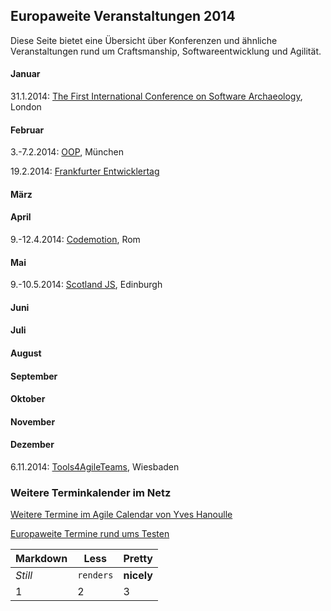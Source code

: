 ## Europaweite Veranstaltungen 2014

Diese Seite bietet eine Übersicht über Konferenzen und ähnliche Veranstaltungen rund um Craftsmanship, Softwareentwicklung und Agilität.

#### Januar

31.1.2014: [The First International Conference on Software Archaeology](http://ticosa.org), London

#### Februar

3.-7.2.2014: [OOP](http://www.oop-konferenz.de), München

19.2.2014: [Frankfurter Entwicklertag](http://www.entwicklertag.de/frankfurt/2014/)

#### März

#### April

9.-12.4.2014: [Codemotion](http://codemotionworld.com/roma/), Rom

#### Mai

9.-10.5.2014: [Scotland JS](http://scotlandjs.com), Edinburgh
#### Juni

#### Juli

#### August

#### September

#### Oktober

#### November

#### Dezember

6.11.2014: [Tools4AgileTeams](http://tools4agileteams.com/display/2014/Tools4AgileTeams+2014), Wiesbaden

### Weitere Terminkalender im Netz

[Weitere Termine im Agile Calendar von Yves Hanoulle](http://www.hanoulle.be/2010/11/agile-conferences-calendar/)

[Europaweite Termine rund ums Testen](http://www.testevents.com/website/)

Markdown | Less | Pretty
--- | --- | ---
*Still* | `renders` | **nicely**
1 | 2 | 3
